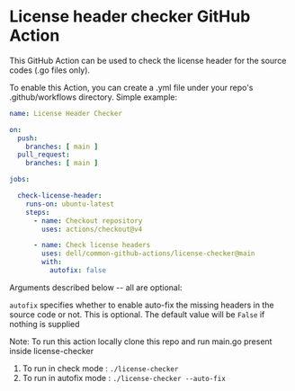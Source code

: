 # License header checker GitHub Action

This GitHub Action can be used to check the license header for the source codes (.go files only).

To enable this Action, you can create a .yml file under your repo's .github/workflows directory.
Simple example:

```yaml
name: License Header Checker

on:
  push:
    branches: [ main ]
  pull_request:
    branches: [ main ]

jobs:

  check-license-header:
    runs-on: ubuntu-latest
    steps:
      - name: Checkout repository
        uses: actions/checkout@v4

      - name: Check license headers
        uses: dell/common-github-actions/license-checker@main
        with:
          autofix: false
```

Arguments described below -- all are optional:

`autofix` specifies whether to enable auto-fix the missing headers in the source code or not. This is optional. The default value will be `False` if nothing is supplied

Note: To run this action locally clone this repo and run main.go present inside license-checker
  1. To run in check mode : `./license-checker`
  2. To run in autofix mode : `./license-checker --auto-fix`